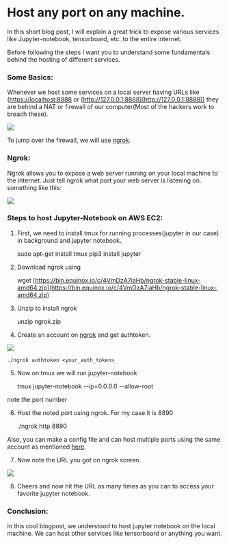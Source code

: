 
# Host any port on any machine.

In this short blog post, I will explain a great trick to expose various services like Jupyter-notebook, tensorboard, etc. to the entire internet.

Before following the steps I want you to understand some fundamentals behind the hosting of different services.

### **Some Basics:**

Whenever we host some services on a local server having URLs like ([https://localhost:8888](https://localhost:8888) or [http://127.0.0.1:8888](http://127.0.0.1:8888)) they are behind a NAT or firewall of our computer(Most of the hackers work to breach these).

![](https://cdn-images-1.medium.com/max/2800/0*-j_n3S1WfVi3_DLe.jpg)

To jump over the firewall, we will use [ngrok](http://ngrok.com).

### Ngrok:

Ngrok allows you to expose a web server running on your local machine to the internet. Just tell ngrok what port your web server is listening on.
something like this:

![](https://cdn-images-1.medium.com/max/2000/1*yyRGRBHIsXRHw_8LfL8CAA.png)

### **Steps to host Jupyter-Notebook on AWS EC2:**

1. First, we need to install tmux for running processes(jupyter in our case) in background and jupyter notebook.

    sudo apt-get install tmux
    pip3 install jupyter

2. Download ngrok using

    wget [https://bin.equinox.io/c/4VmDzA7iaHb/ngrok-stable-linux-amd64.zip](https://bin.equinox.io/c/4VmDzA7iaHb/ngrok-stable-linux-amd64.zip)

3. Unzip to install ngrok

    unzip ngrok.zip

4. Create an account on [ngrok](http://ngrok.com) and get authtoken.

![](https://cdn-images-1.medium.com/max/2000/1*C36pyfvzwZnTXSieoHNVEw.png)

    ./ngrok authtoken <your_auth_token>

5. Now on tmux we will run jupyter-notebook

    tmux 
    jupyter-notebook --ip=0.0.0.0 --allow-root 

note the port number

6. Host the noted port using ngrok. For my case it is 8890

    ./ngrok http 8890

Also, you can make a config file and can host multiple ports using the same account as mentioned [here](https://ngrok.com/docs#config).

7. Now note the URL you got on ngrok screen.

![](https://cdn-images-1.medium.com/max/2000/1*QLItoFPpvwq7VNYMVjEqYw.png)

8. Cheers and now hit the URL as many times as you can to access your favorite jupyter notebook.

### Conclusion:

In this cool blogpost, we understood to host jupyter notebook on the local machine. We can host other services like tensorboard or anything you want.
